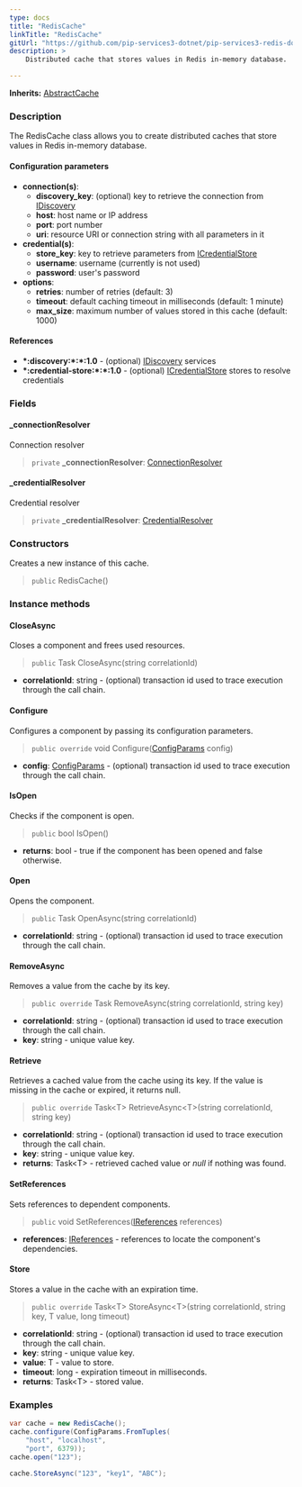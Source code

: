 ```yaml
---
type: docs
title: "RedisCache"
linkTitle: "RedisCache"
gitUrl: "https://github.com/pip-services3-dotnet/pip-services3-redis-dotnet"
description: >
    Distributed cache that stores values in Redis in-memory database.

---
```


**Inherits:** [AbstractCache](../../../components/cache/abstract_cache)

### Description

The RedisCache class allows you to create distributed caches that store values in Redis in-memory database.

#### Configuration parameters

- **connection(s)**:           
    - **discovery_key**: (optional) key to retrieve the connection from [IDiscovery](../../../components/connect/idiscovery)
    - **host**: host name or IP address
    - **port**: port number
    - **uri**: resource URI or connection string with all parameters in it
- **credential(s)**:
    - **store_key**: key to retrieve parameters from [ICredentialStore](../../../components/auth/icredential_store)
    - **username**: username (currently is not used)
    - **password**: user's password
- **options**:
    - **retries**: number of retries (default: 3)
    - **timeout**: default caching timeout in milliseconds (default: 1 minute)
    - **max_size**: maximum number of values stored in this cache (default: 1000)     


#### References
- **\*:discovery:\*:\*:1.0** - (optional) [IDiscovery](../../../components/connect/idiscovery) services
- **\*:credential-store:\*:\*:1.0** - (optional) [ICredentialStore](../../../components/auth/icredential_store) stores to resolve credentials


### Fields

<span class="hide-title-link">

#### _connectionResolver
Connection resolver
> `private` **_connectionResolver**: [ConnectionResolver](../../../components/connect/connection_resolver) 

#### _credentialResolver
Credential resolver
> `private` **_credentialResolver**: [CredentialResolver](../../../components/auth/credential_resolver) 

</span>

### Constructors
Creates a new instance of this cache.

> `public` RedisCache()

### Instance methods

#### CloseAsync
Closes a component and frees used resources.

> `public` Task CloseAsync(string correlationId)

- **correlationId**: string - (optional) transaction id used to trace execution through the call chain.


#### Configure
Configures a component by passing its configuration parameters.

> `public override` void Configure([ConfigParams](../../../commons/config/config_params) config)

- **config**: [ConfigParams](../../../commons/config/config_params) - (optional) transaction id used to trace execution through the call chain.

#### IsOpen
Checks if the component is open.

> `public` bool IsOpen()

- **returns**: bool - true if the component has been opened and false otherwise.


#### Open
Opens the component.

> `public` Task OpenAsync(string correlationId)

- **correlationId**: string - (optional) transaction id used to trace execution through the call chain.

#### RemoveAsync
Removes a value from the cache by its key.

> `public override` Task RemoveAsync(string correlationId, string key)

- **correlationId**: string - (optional) transaction id used to trace execution through the call chain.
- **key**: string - unique value key.

#### Retrieve
Retrieves a cached value from the cache using its key.
If the value is missing in the cache or expired, it returns null.

> `public override` Task\<T\> RetrieveAsync\<T\>(string correlationId, string key)

- **correlationId**: string - (optional) transaction id used to trace execution through the call chain.
- **key**: string - unique value key.
- **returns**: Task\<T\> - retrieved cached value or *null* if nothing was found.

#### SetReferences
Sets references to dependent components.

> `public` void SetReferences([IReferences](../../../commons/refer/ireferences) references)

- **references**: [IReferences](../../../commons/refer/ireferences) - references to locate the component's dependencies.


#### Store
Stores a value in the cache with an expiration time.

> `public override` Task\<T\> StoreAsync\<T\>(string correlationId, string key, T value, long timeout)

- **correlationId**: string - (optional) transaction id used to trace execution through the call chain.
- **key**: string - unique value key.
- **value**: T - value to store.
- **timeout**: long - expiration timeout in milliseconds.
- **returns**: Task\<T\> - stored value.


### Examples
```cs
var cache = new RedisCache();
cache.configure(ConfigParams.FromTuples(
    "host", "localhost",
    "port", 6379));
cache.open("123");

cache.StoreAsync("123", "key1", "ABC");

```
